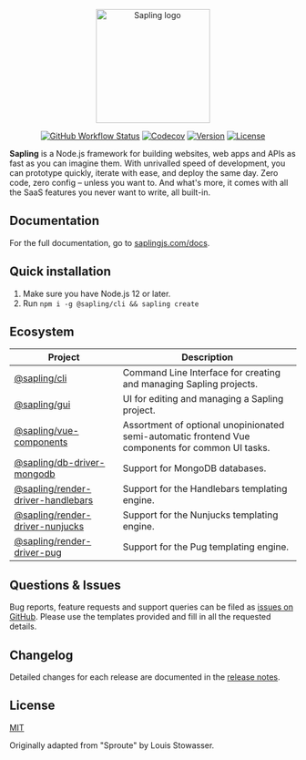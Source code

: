 <p align="center"><a href="https://saplingjs.com" target="_blank" rel="noopener noreferrer"><img width="200" src="https://saplingjs.com/images/logo.svg" alt="Sapling logo"></a></p>

<p align="center">
  <a href="https://github.com/saplingjs/sapling/actions"><img src="https://img.shields.io/github/workflow/status/saplingjs/sapling/CI" alt="GitHub Workflow Status"></a>
  <a href="https://app.codecov.io/gh/saplingjs/sapling"><img src="https://img.shields.io/codecov/c/gh/saplingjs/sapling?token=HAB7MZEQUC" alt="Codecov"></a>
  <a href="https://www.npmjs.com/package/@sapling/sapling"><img src="https://img.shields.io/npm/v/@sapling/sapling.svg?sanitize=true" alt="Version"></a>
  <a href="https://github.com/saplingjs/sapling/blob/master/LICENSE"><img src="https://img.shields.io/npm/l/@sapling/sapling.svg?sanitize=true" alt="License"></a>
</p>

**Sapling** is a Node.js framework for building websites, web apps and APIs as fast as you can imagine them.  With unrivalled speed of development, you can prototype quickly, iterate with ease, and deploy the same day.  Zero code, zero config – unless you want to.  And what's more, it comes with all the SaaS features you never want to write, all built-in.

## Documentation

For the full documentation, go to [saplingjs.com/docs](https://saplingjs.com/docs/).

## Quick installation

1. Make sure you have Node.js 12 or later.
2. Run `npm i -g @sapling/cli && sapling create`

## Ecosystem

Project                                                                                     | Description
--------------------------------------------------------------------------------------------|---------------------------------------------------------------------------------------------------
[@sapling/cli](https://github.com/saplingjs/cli)                                            | Command Line Interface for creating and managing Sapling projects.
[@sapling/gui](https://github.com/saplingjs/gui)                                            | UI for editing and managing a Sapling project.
[@sapling/vue-components](https://github.com/saplingjs/vue-components)                      | Assortment of optional unopinionated semi-automatic frontend Vue components for common UI tasks.
[@sapling/db-driver-mongodb](https://github.com/saplingjs/db-driver-mongodb)                | Support for MongoDB databases.
[@sapling/render-driver-handlebars](https://github.com/saplingjs/render-driver-handlebars)  | Support for the Handlebars templating engine.
[@sapling/render-driver-nunjucks](https://github.com/saplingjs/render-driver-nunjucks)      | Support for the Nunjucks templating engine.
[@sapling/render-driver-pug](https://github.com/saplingjs/render-driver-pug)                | Support for the Pug templating engine.

## Questions & Issues

Bug reports, feature requests and support queries can be filed as [issues on GitHub](https://github.com/saplingjs/sapling/issues).  Please use the templates provided and fill in all the requested details.

## Changelog

Detailed changes for each release are documented in the [release notes](https://github.com/saplingjs/sapling/releases).

## License

[MIT](https://opensource.org/licenses/MIT)

Originally adapted from "Sproute" by Louis Stowasser.

